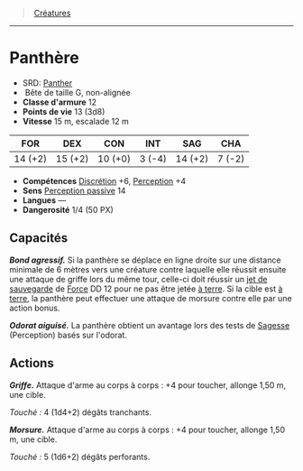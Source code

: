 ﻿---
!MonsterHD
Type: Bête
Size: G
Alignment: non-alignée
ArmorClass: 12
HitPoints: 13 (3d8)
Speed: 15 m, escalade 12 m
Strength: 14 (+2)
Dexterity: 15 (+2)
Constitution: 10 (+0)
Intelligence: ' 3 (-4)'
Wisdom: 14 (+2)
Charisma: ' 7 (-2)'
Skills: '[Discrétion](hd_abilities_dexterity_discretion.md) +6, [Perception](hd_abilities_wisdom_perception.md) +4'
Senses: '[Perception passive](hd_abilities_dexterity_perception_passive.md) 14'
Languages: —
Challenge: 1/4 (50 PX)
Id: monsters_hd.md#panthère
ParentLink: monsters_hd.md#créatures
Name: Panthère
ParentName: Créatures
NameLevel: 1
AltName: '[Panther](srd_monsters_panther.md)'
Attributes: {}
---
> [Créatures](hd_monsters.md)

---

# Panthère

- SRD: [Panther](srd_monsters_panther.md)
-  Bête de taille G, non-alignée
- **Classe d'armure** 12
- **Points de vie** 13 (3d8)
- **Vitesse** 15 m, escalade 12 m

|FOR|DEX|CON|INT|SAG|CHA|
|---|---|---|---|---|---|
|14 (+2)|15 (+2)|10 (+0)| 3 (-4)|14 (+2)| 7 (-2)|

- **Compétences** [Discrétion](hd_abilities_dexterity_discretion.md) +6, [Perception](hd_abilities_wisdom_perception.md) +4
- **Sens** [Perception passive](hd_abilities_dexterity_perception_passive.md) 14
- **Langues** —
- **Dangerosité** 1/4 (50 PX)

## Capacités

**_Bond agressif._** Si la panthère se déplace en ligne droite sur une distance minimale de 6 mètres vers une créature contre laquelle elle réussit ensuite une attaque de griffe lors du même tour, celle-ci doit réussir un [jet de sauvegarde](hd_abilities_jets_de_sauvegarde.md) de [Force](hd_abilities_strength.md) DD 12 pour ne pas être jetée [à terre](hd_conditions_a_terre.md). Si la cible est [à terre](hd_conditions_a_terre.md), la panthère peut effectuer une attaque de morsure contre elle par une action bonus.

**_Odorat aiguisé._** La panthère obtient un avantage lors des tests de [Sagesse](hd_abilities_wisdom.md) (Perception) basés sur l'odorat.

## Actions

**_Griffe._** Attaque d'arme au corps à corps : +4 pour toucher, allonge 1,50 m, une cible.

_Touché :_ 4 (1d4+2) dégâts tranchants.

**_Morsure._** Attaque d'arme au corps à corps : +4 pour toucher, allonge 1,50 m, une cible.

_Touché :_ 5 (1d6+2) dégâts perforants.

